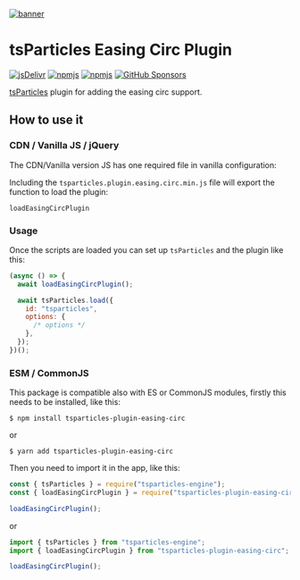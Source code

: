 [![banner](https://particles.js.org/images/banner3.png)](https://particles.js.org)

# tsParticles Easing Circ Plugin

[![jsDelivr](https://data.jsdelivr.com/v1/package/npm/tsparticles-plugin-easing-circ/badge)](https://www.jsdelivr.com/package/npm/tsparticles-plugin-easing-circ)
[![npmjs](https://badge.fury.io/js/tsparticles-plugin-easing-circ.svg)](https://www.npmjs.com/package/tsparticles-plugin-easing-circ)
[![npmjs](https://img.shields.io/npm/dt/tsparticles-plugin-easing-circ)](https://www.npmjs.com/package/tsparticles-plugin-easing-circ) [![GitHub Sponsors](https://img.shields.io/github/sponsors/matteobruni)](https://github.com/sponsors/matteobruni)

[tsParticles](https://github.com/matteobruni/tsparticles) plugin for adding the easing circ support.

## How to use it

### CDN / Vanilla JS / jQuery

The CDN/Vanilla version JS has one required file in vanilla configuration:

Including the `tsparticles.plugin.easing.circ.min.js` file will export the function to load the plugin:

```text
loadEasingCircPlugin
```

### Usage

Once the scripts are loaded you can set up `tsParticles` and the plugin like this:

```javascript
(async () => {
  await loadEasingCircPlugin();

  await tsParticles.load({
    id: "tsparticles",
    options: {
      /* options */
    },
  });
})();
```

### ESM / CommonJS

This package is compatible also with ES or CommonJS modules, firstly this needs to be installed, like this:

```shell
$ npm install tsparticles-plugin-easing-circ
```

or

```shell
$ yarn add tsparticles-plugin-easing-circ
```

Then you need to import it in the app, like this:

```javascript
const { tsParticles } = require("tsparticles-engine");
const { loadEasingCircPlugin } = require("tsparticles-plugin-easing-circ");

loadEasingCircPlugin();
```

or

```javascript
import { tsParticles } from "tsparticles-engine";
import { loadEasingCircPlugin } from "tsparticles-plugin-easing-circ";

loadEasingCircPlugin();
```
